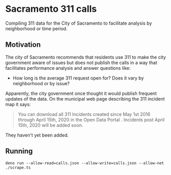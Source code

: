 # Sacramento 311 calls

Compiling 311 data for the City of Sacramento to facilitate analysis by neighborhood or time period.

## Motivation

The city of Sacramento recommends that residents use 311 to make the city government aware of issues but does not publish the calls in a way that facilitates performance analysis and answer questions like:

* How long is the average 311 request open for? Does it vary by neighborhood or by issue?


Apparently, the city government once thought it would publish frequent updates of the data. On the municipal web page describing the 311 incident map it says:
> You can download all 311 Incidents created since May 1st 2016 through April 15th, 2020 in the Open Data Portal . Incidents post April 15th, 2020 will be added soon.

They haven't yet been added.

## Running

```
deno run --allow-read=calls.json --allow-write=calls.json --allow-net ./scrape.ts
```
